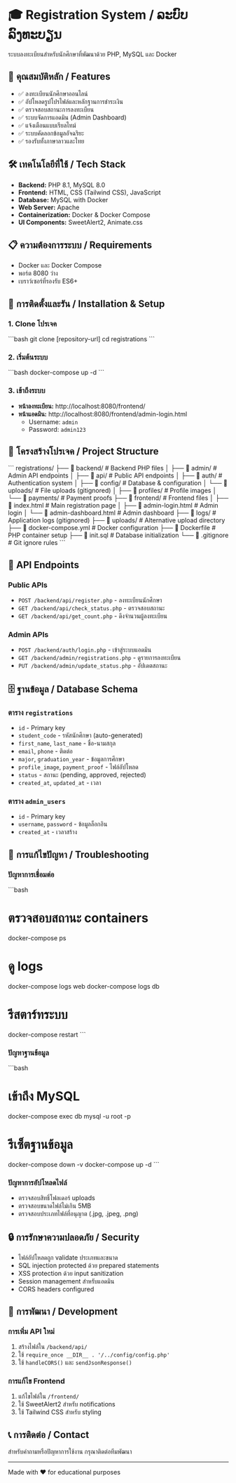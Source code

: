 # 🎓 Registration System / ລະບົບລົງທະບຽນ

ระบบลงทะเบียนสำหรับนักศึกษาที่พัฒนาด้วย PHP, MySQL และ Docker

## 🚀 คุณสมบัติหลัก / Features

- ✅ ลงทะเบียนนักศึกษาออนไลน์
- ✅ อัปโหลดรูปโปรไฟล์และหลักฐานการชำระเงิน
- ✅ ตรวจสอบสถานะการลงทะเบียน
- ✅ ระบบจัดการแอดมิน (Admin Dashboard)
- ✅ แจ้งเตือนแบบเรียลไทม์
- ✅ ระบบคัดลอกข้อมูลอัจฉริยะ
- ✅ รองรับทั้งภาษาลาวและไทย

## 🛠 เทคโนโลยีที่ใช้ / Tech Stack

- **Backend:** PHP 8.1, MySQL 8.0
- **Frontend:** HTML, CSS (Tailwind CSS), JavaScript
- **Database:** MySQL with Docker
- **Web Server:** Apache
- **Containerization:** Docker & Docker Compose
- **UI Components:** SweetAlert2, Animate.css

## 📋 ความต้องการระบบ / Requirements

- Docker และ Docker Compose
- พอร์ต 8080 ว่าง
- เบราว์เซอร์ที่รองรับ ES6+

## 🚀 การติดตั้งและรัน / Installation & Setup

### 1. Clone โปรเจค
\`\`\`bash
git clone [repository-url]
cd registrations
\`\`\`

### 2. เริ่มต้นระบบ
\`\`\`bash
docker-compose up -d
\`\`\`

### 3. เข้าถึงระบบ
- **หน้าลงทะเบียน:** http://localhost:8080/frontend/
- **หน้าแอดมิน:** http://localhost:8080/frontend/admin-login.html
  - Username: `admin`
  - Password: `admin123`

## 📁 โครงสร้างโปรเจค / Project Structure

\`\`\`
registrations/
├── 📁 backend/                # Backend PHP files
│   ├── 📁 admin/              # Admin API endpoints
│   ├── 📁 api/                # Public API endpoints
│   ├── 📁 auth/               # Authentication system
│   ├── 📁 config/             # Database & configuration
│   └── 📁 uploads/            # File uploads (gitignored)
│       ├── 📁 profiles/       # Profile images
│       └── 📁 payments/       # Payment proofs
├── 📁 frontend/               # Frontend files
│   ├── 📄 index.html          # Main registration page
│   ├── 📄 admin-login.html    # Admin login
│   └── 📄 admin-dashboard.html # Admin dashboard
├── 📁 logs/                   # Application logs (gitignored)
├── 📁 uploads/                # Alternative upload directory
├── 📄 docker-compose.yml      # Docker configuration
├── 📄 Dockerfile             # PHP container setup
├── 📄 init.sql               # Database initialization
└── 📄 .gitignore             # Git ignore rules
\`\`\`

## 🔧 API Endpoints

### Public APIs
- `POST /backend/api/register.php` - ลงทะเบียนนักศึกษา
- `GET /backend/api/check_status.php` - ตรวจสอบสถานะ
- `GET /backend/api/get_count.php` - ดึงจำนวนผู้ลงทะเบียน

### Admin APIs
- `POST /backend/auth/login.php` - เข้าสู่ระบบแอดมิน
- `GET /backend/admin/registrations.php` - ดูรายการลงทะเบียน
- `PUT /backend/admin/update_status.php` - อัปเดตสถานะ

## 🗄 ฐานข้อมูล / Database Schema

### ตาราง `registrations`
- `id` - Primary key
- `student_code` - รหัสนักศึกษา (auto-generated)
- `first_name`, `last_name` - ชื่อ-นามสกุล
- `email`, `phone` - ติดต่อ
- `major`, `graduation_year` - ข้อมูลการศึกษา
- `profile_image`, `payment_proof` - ไฟล์อัปโหลด
- `status` - สถานะ (pending, approved, rejected)
- `created_at`, `updated_at` - เวลา

### ตาราง `admin_users`
- `id` - Primary key  
- `username`, `password` - ข้อมูลล็อกอิน
- `created_at` - เวลาสร้าง

## 🚨 การแก้ไขปัญหา / Troubleshooting

### ปัญหาการเชื่อมต่อ
\`\`\`bash
# ตรวจสอบสถานะ containers
docker-compose ps

# ดู logs
docker-compose logs web
docker-compose logs db

# รีสตาร์ทระบบ
docker-compose restart
\`\`\`

### ปัญหาฐานข้อมูล
\`\`\`bash
# เข้าถึง MySQL
docker-compose exec db mysql -u root -p

# รีเซ็ตฐานข้อมูล
docker-compose down -v
docker-compose up -d
\`\`\`

### ปัญหาการอัปโหลดไฟล์
- ตรวจสอบสิทธิ์โฟลเดอร์ uploads
- ตรวจสอบขนาดไฟล์ไม่เกิน 5MB
- ตรวจสอบประเภทไฟล์ที่อนุญาต (.jpg, .jpeg, .png)

## 🔒 การรักษาความปลอดภัย / Security

- ไฟล์อัปโหลดถูก validate ประเภทและขนาด
- SQL injection protected ด้วย prepared statements
- XSS protection ด้วย input sanitization
- Session management สำหรับแอดมิน
- CORS headers configured

## 📝 การพัฒนา / Development

### การเพิ่ม API ใหม่
1. สร้างไฟล์ใน `/backend/api/`
2. ใช้ `require_once __DIR__ . '/../config/config.php'`
3. ใช้ `handleCORS()` และ `sendJsonResponse()`

### การแก้ไข Frontend  
1. แก้ไขไฟล์ใน `/frontend/`
2. ใช้ SweetAlert2 สำหรับ notifications
3. ใช้ Tailwind CSS สำหรับ styling

## 📞 การติดต่อ / Contact

สำหรับคำถามหรือปัญหาการใช้งาน กรุณาติดต่อทีมพัฒนา

---

Made with ❤️ for educational purposes